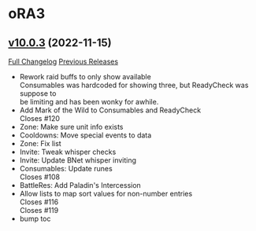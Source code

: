 # oRA3

## [v10.0.3](https://github.com/BigWigsMods/oRA3/tree/v10.0.3) (2022-11-15)
[Full Changelog](https://github.com/BigWigsMods/oRA3/compare/v10.0.2...v10.0.3) [Previous Releases](https://github.com/BigWigsMods/oRA3/releases)

- Rework raid buffs to only show available  
    Consumables was hardcoded for showing three, but ReadyCheck was suppose to  
    be limiting and has been wonky for awhile.  
- Add Mark of the Wild to Consumables and ReadyCheck  
    Closes #120  
- Zone: Make sure unit info exists  
- Cooldowns: Move special events to data  
- Zone: Fix list  
- Invite: Tweak whisper checks  
- Invite: Update BNet whisper inviting  
- Consumables: Update runes  
    Closes #108  
- BattleRes: Add Paladin's Intercession  
- Allow lists to map sort values for non-number entries  
    Closes #116  
    Closes #119  
- bump toc  
